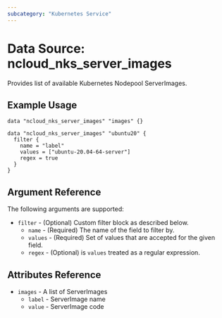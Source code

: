 ```yaml
---
subcategory: "Kubernetes Service"
---
```



# Data Source: ncloud_nks_server_images

Provides list of available Kubernetes Nodepool ServerImages.

## Example Usage

```hcl
data "ncloud_nks_server_images" "images" {}

data "ncloud_nks_server_images" "ubuntu20" {
  filter {
    name = "label"
    values = ["ubuntu-20.04-64-server"]
    regex = true
  }
}

```

## Argument Reference

The following arguments are supported:

* `filter` - (Optional) Custom filter block as described below.
  * `name` - (Required) The name of the field to filter by.
  * `values` - (Required) Set of values that are accepted for the given field.
  * `regex` - (Optional) is `values` treated as a regular expression.

## Attributes Reference

* `images` - A list of ServerImages
  * `label` - ServerImage name
  * `value` - ServerImage code
